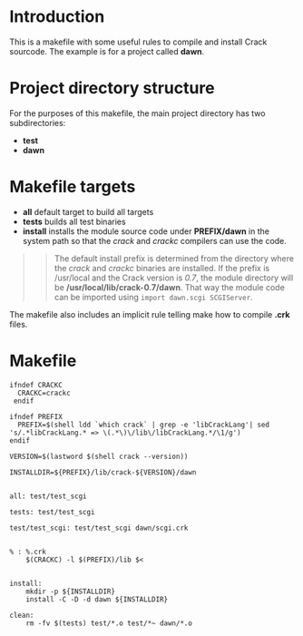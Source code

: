 # Introduction #
This is a makefile with some useful rules to compile and install Crack sourcode. The example is for a project called **dawn**.

# Project directory structure #

For the purposes of this makefile, the main project directory has two subdirectories:
  * **test**
  * **dawn**


# Makefile targets #
  * **all** default target to build all targets
  * **tests** builds all test binaries
  * **install** installs the module source code under **PREFIX/dawn** in the system path so that the _crack_ and _crackc_ compilers can use the code.
> > The default install prefix is determined from the directory where the _crack_ and _crackc_ binaries are installed.
> > If the prefix is /usr/local and the Crack version is _0.7_, the module directory will be **/usr/local/lib/crack-0.7/dawn**.
> > That way the module code can be imported using
`import dawn.scgi SCGIServer`.

The makefile also includes an implicit rule telling make how to compile **.crk** files.

# Makefile #
```
ifndef CRACKC
  CRACKC=crackc
 endif

ifndef PREFIX
  PREFIX=$(shell ldd `which crack` | grep -e 'libCrackLang'| sed  's/.*libCrackLang.* => \(.*\)\/lib\/libCrackLang.*/\1/g')
endif

VERSION=$(lastword $(shell crack --version))

INSTALLDIR=${PREFIX}/lib/crack-${VERSION}/dawn


all: test/test_scgi

tests: test/test_scgi

test/test_scgi: test/test_scgi dawn/scgi.crk


% : %.crk
	$(CRACKC) -l $(PREFIX)/lib $<


install:
	mkdir -p ${INSTALLDIR}
	install -C -D -d dawn ${INSTALLDIR}

clean:
	rm -fv $(tests) test/*.o test/*~ dawn/*.o

```